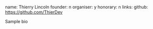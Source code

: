 name: Thierry Lincoln
founder: n
organiser: y
honorary: n
links:
    github: https://github.com/ThierDev


Sample bio

